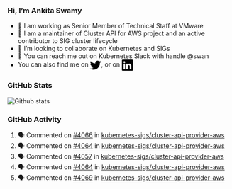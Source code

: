 ### Hi, I’m Ankita Swamy

- 💼 I am working as Senior Member of Technical Staff at VMware
- 👀 I am a maintainer of Cluster API for AWS project and an active contributor to SIG cluster lifecycle
- 💞️ I’m looking to collaborate on Kubernetes and SIGs
- 💬 You can reach me out on Kubernetes Slack with handle @swan
- You can also find me on <a href="https://twitter.com/SwamyAnkita" target="blank"><img align="center" src="https://raw.githubusercontent.com/Ankitasw/Ankitasw/master/svg/twitter.svg" alt="Ankitasw" height="25" width="25" color="#1DA1f2" /></a>, or on <a href="https://www.linkedin.com/in/Ankitaswamy/" target="blank"><img align="center" src="https://raw.githubusercontent.com/Ankitasw/Ankitasw/master/svg/linkedin.svg" alt="Ankitasw" height="25" width="25" /></a>

### GitHub Stats
![Github stats](https://github-readme-stats.vercel.app/api?username=Ankitasw&count_private=true&show_icons=true&theme=tokyonight)

### GitHub Activity 
<!--START_SECTION:activity-->
1. 🗣 Commented on [#4066](https://github.com/kubernetes-sigs/cluster-api-provider-aws/issues/4066) in [kubernetes-sigs/cluster-api-provider-aws](https://github.com/kubernetes-sigs/cluster-api-provider-aws)
2. 🗣 Commented on [#4064](https://github.com/kubernetes-sigs/cluster-api-provider-aws/issues/4064) in [kubernetes-sigs/cluster-api-provider-aws](https://github.com/kubernetes-sigs/cluster-api-provider-aws)
3. 🗣 Commented on [#4057](https://github.com/kubernetes-sigs/cluster-api-provider-aws/issues/4057) in [kubernetes-sigs/cluster-api-provider-aws](https://github.com/kubernetes-sigs/cluster-api-provider-aws)
4. 🗣 Commented on [#4064](https://github.com/kubernetes-sigs/cluster-api-provider-aws/issues/4064) in [kubernetes-sigs/cluster-api-provider-aws](https://github.com/kubernetes-sigs/cluster-api-provider-aws)
5. 🗣 Commented on [#4069](https://github.com/kubernetes-sigs/cluster-api-provider-aws/issues/4069) in [kubernetes-sigs/cluster-api-provider-aws](https://github.com/kubernetes-sigs/cluster-api-provider-aws)
<!--END_SECTION:activity-->
